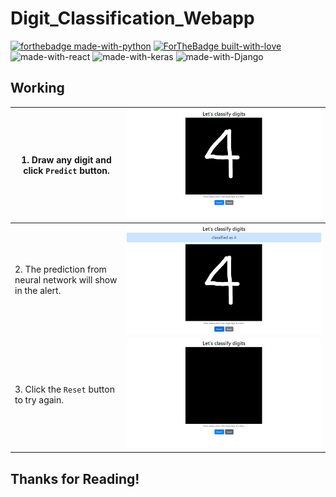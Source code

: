 # Digit_Classification_Webapp
[![forthebadge made-with-python](http://ForTheBadge.com/images/badges/made-with-python.svg)](https://www.python.org/) 
[![ForTheBadge built-with-love](http://ForTheBadge.com/images/badges/built-with-love.svg)](http://kambojtarun.pythonanywhere.com/)<br> 
![made-with-react](https://img.shields.io/badge/react-17.0-61DAFB?style=for-the-badge&logo=React) 
![made-with-keras](https://img.shields.io/badge/keras-2.3-D00000?style=for-the-badge&logo=keras) 
![made-with-Django](https://img.shields.io/badge/Django-3.0-43993d?style=for-the-badge&logo=Django) 

## Working 

| 1. Draw any digit and click `Predict` button. | ![Image not found](/Readme_Images/2.png) | 
|-----|-----| 
| 2. The prediction from neural network will show in the alert. | ![Image not found](/Readme_Images/3.png) | 
| 3. Click the `Reset` button to try again. | ![Image not found](/Readme_Images/1.png) | 

## Thanks for Reading!
